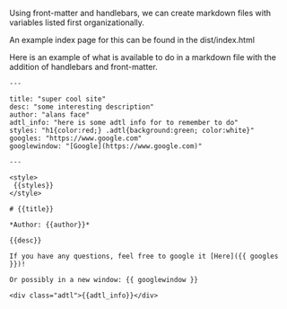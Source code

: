 Using front-matter and handlebars, we can create markdown files with variables listed first organizationally.

An example index page for this can be found in the dist/index.html

Here is an example of what is available to do in a markdown file with the addition of handlebars and front-matter.

```
---

title: "super cool site"
desc: "some interesting description"
author: "alans face"
adtl_info: "here is some adtl info for to remember to do"
styles: "h1{color:red;} .adtl{background:green; color:white}"
googles: "https://www.google.com"
googlewindow: "[Google](https://www.google.com)"

---

<style>
 {{styles}}
</style>

# {{title}}

*Author: {{author}}*

{{desc}}

If you have any questions, feel free to google it [Here]({{ googles }})!

Or possibly in a new window: {{ googlewindow }}

<div class="adtl">{{adtl_info}}</div>


```